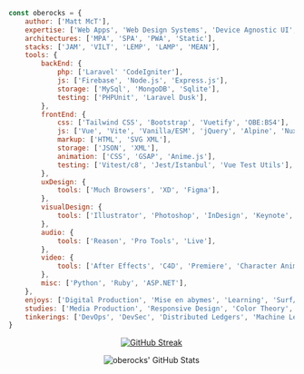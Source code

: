 ```javascript
const oberocks = {
    author: ['Matt McT'],
    expertise: ['Web Apps', 'Web Design Systems', 'Device Agnostic UI', 'Accessibility', 'TDD', 'Data Viz'],
    architectures: ['MPA', 'SPA', 'PWA', 'Static'],
    stacks: ['JAM', 'VILT', 'LEMP', 'LAMP', 'MEAN'],
    tools: {
        backEnd: {
            php: ['Laravel' 'CodeIgniter'],
            js: ['Firebase', 'Node.js', 'Express.js'],
            storage: ['MySql', 'MongoDB', 'Sqlite'],
            testing: ['PHPUnit', 'Laravel Dusk'],
        },
        frontEnd: {
            css: ['Tailwind CSS', 'Bootstrap', 'Vuetify', 'OBE:BS4'],
            js: ['Vue', 'Vite', 'Vanilla/ESM', 'jQuery', 'Alpine', 'Nuxt', 'Angular', 'React', 'Redux', 'D3', 'Charts.js'],
            markup: ['HTML', 'SVG XML'],
            storage: ['JSON', 'XML'],
            animation: ['CSS', 'GSAP', 'Anime.js'],
            testing: ['Vitest/c8', 'Jest/Istanbul', 'Vue Test Utils'],
        },
        uxDesign: {
            tools: ['Much Browsers', 'XD', 'Figma'],
        },
        visualDesign: {
            tools: ['Illustrator', 'Photoshop', 'InDesign', 'Keynote', 'PowerPoint'],
        },
        audio: {
            tools: ['Reason', 'Pro Tools', 'Live'],
        },
        video: {
            tools: ['After Effects', 'C4D', 'Premiere', 'Character Animator', 'iMovie'],
        },
        misc: ['Python', 'Ruby', 'ASP.NET'],
    },
    enjoys: ['Digital Production', 'Mise en abymes', 'Learning', 'Surf/Skate', 'Pizza', 'Video Games'],
    studies: ['Media Production', 'Responsive Design', 'Color Theory', 'Behaviorial Psychology', 'Kinesiology'],
    tinkerings: ['DevOps', 'DevSec', 'Distributed Ledgers', 'Machine Learning'],
}
```


<div align="center">

[![GitHub Streak](http://github-readme-streak-stats.herokuapp.com?user=oberocks&theme=dracula&hide_border=true)](https://git.io/streak-stats)

![oberocks' GitHub Stats](https://github-readme-stats.vercel.app/api?username=oberocks&count_private=true&show_icons=true&hide_border=true&theme=dracula)

<!---
![Top Languages](https://github-readme-stats.vercel.app/api/top-langs/?username=oberocks&layout=compact&langs_count=8&hide_border=true&theme=dracula&count_private=true)
--->

<div>



<!--
**oberocks/oberocks** is a ✨ _special_ ✨ repository because its `README.md` (this file) appears on your GitHub profile.



<p align="center">
  <b>Some Links:</b><br>
  <a href="#">Link 1</a> |
  <a href="#">Link 2</a> |
  <a href="#">Link 3</a>
  <br><br>
  <img src="http://s.4cdn.org/image/title/105.gif">
</p>




Here are some ideas to get you started:

- 🔭 I’m currently working on ...
- 🌱 I’m currently learning ...
- 👯 I’m looking to collaborate on ...
- 🤔 I’m looking for help with ...
- 💬 Ask me about ...
- 📫 How to reach me: ...
- ⚡ Fun fact: ...
- https://github.com/anuraghazra/github-readme-stats
-->
